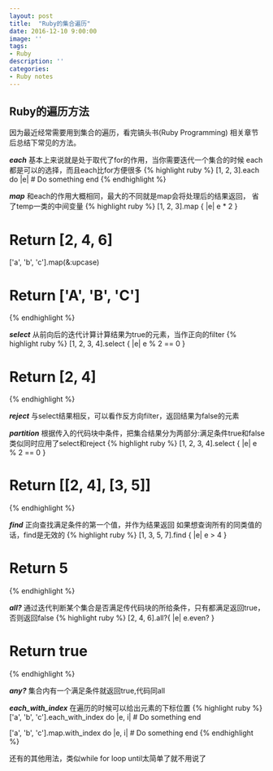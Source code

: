 ```yaml
---
layout: post
title:  "Ruby的集合遍历"
date: 2016-12-10 9:00:00
image: ''
tags:
- Ruby
description: ''
categories:
- Ruby notes
---
```


**Ruby的遍历方法**
---

因为最近经常需要用到集合的遍历，看完镐头书(Ruby Programming)
相关章节后总结下常见的方法。

***each***
基本上来说就是处于取代了for的作用，当你需要迭代一个集合的时候
each都是可以的选择，而且each比for方便很多
{% highlight ruby %}
[1, 2, 3].each do |e|
    # Do something
end
{% endhighlight %}

***map***
和each的作用大概相同，最大的不同就是map会将处理后的结果返回，
省了temp一类的中间变量
{% highlight ruby %}
[1, 2, 3].map { |e| e * 2 }
# Return [2, 4, 6]

['a', 'b', 'c'].map(&:upcase)
# Return ['A', 'B', 'C']
{% endhighlight %}

***select***
从前向后的迭代计算计算结果为true的元素，当作正向的filter
{% highlight ruby %}
[1, 2, 3, 4].select { |e| e % 2 == 0 }
# Return [2, 4]
{% endhighlight %}

***reject***
与select结果相反，可以看作反方向filter，返回结果为false的元素

***partition***
根据传入的代码块中条件，把集合结果分为两部分:满足条件true和false
类似同时应用了select和reject
{% highlight ruby %}
[1, 2, 3, 4].select { |e| e % 2 == 0 }
# Return [[2, 4], [3, 5]]
{% endhighlight %}

***find***
正向查找满足条件的第一个值，并作为结果返回 如果想查询所有的同类值的话，find是无效的
{% highlight ruby %}
[1, 3, 5, 7].find { |e| e > 4 }
# Return 5
{% endhighlight %}

***all?***
通过迭代判断某个集合是否满足传代码块的所给条件，只有都满足返回true，否则返回false
{% highlight ruby %}
[2, 4, 6].all?{ |e| e.even? }
# Return true
{% endhighlight %}

***any?***
集合内有一个满足条件就返回true,代码同all

***each_with_index***
在遍历的时候可以给出元素的下标位置
{% highlight ruby %}
['a', 'b', 'c'].each_with_index do |e, i|
    # Do something
end

['a', 'b', 'c'].map.with_index do |e, i|
    # Do something
end
{% endhighlight %}

还有的其他用法，类似while for loop until太简单了就不用说了
